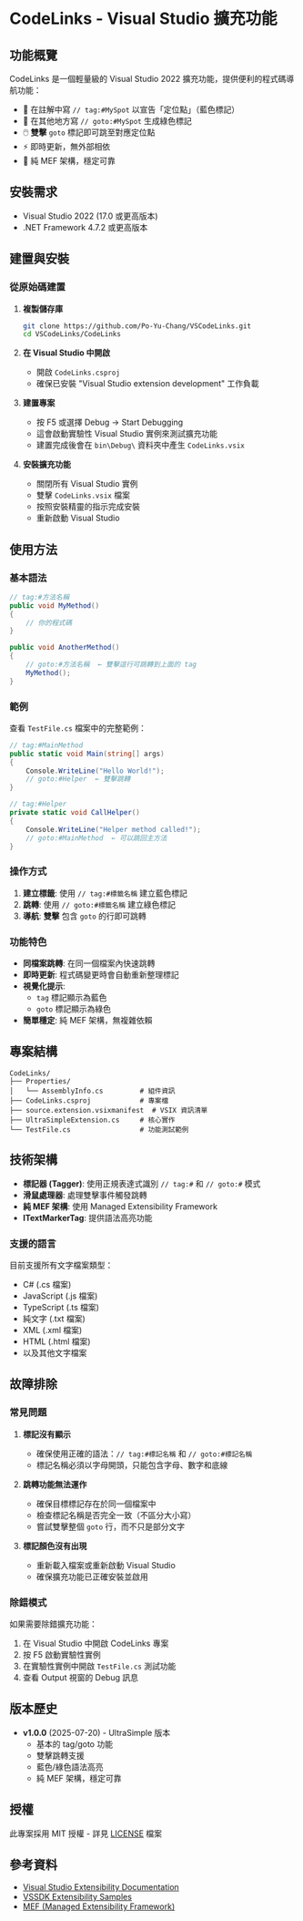 # CodeLinks - Visual Studio 擴充功能

## 功能概覽

CodeLinks 是一個輕量級的 Visual Studio 2022 擴充功能，提供便利的程式碼導航功能：

- 📍 在註解中寫 `// tag:#MySpot` 以宣告「定位點」（藍色標記）
- 🔗 在其他地方寫 `// goto:#MySpot` 生成綠色標記
- 🖱️ **雙擊** `goto` 標記即可跳至對應定位點
- ⚡ 即時更新，無外部相依
- 🎯 純 MEF 架構，穩定可靠

## 安裝需求

- Visual Studio 2022 (17.0 或更高版本)
- .NET Framework 4.7.2 或更高版本

## 建置與安裝

### 從原始碼建置

1. **複製儲存庫**
   ```bash
   git clone https://github.com/Po-Yu-Chang/VSCodeLinks.git
   cd VSCodeLinks/CodeLinks
   ```

2. **在 Visual Studio 中開啟**
   - 開啟 `CodeLinks.csproj`
   - 確保已安裝 "Visual Studio extension development" 工作負載

3. **建置專案**
   - 按 F5 或選擇 Debug → Start Debugging
   - 這會啟動實驗性 Visual Studio 實例來測試擴充功能
   - 建置完成後會在 `bin\Debug\` 資料夾中產生 `CodeLinks.vsix`

4. **安裝擴充功能**
   - 關閉所有 Visual Studio 實例
   - 雙擊 `CodeLinks.vsix` 檔案
   - 按照安裝精靈的指示完成安裝
   - 重新啟動 Visual Studio

## 使用方法

### 基本語法

```csharp
// tag:#方法名稱
public void MyMethod()
{
    // 你的程式碼
}

public void AnotherMethod()
{
    // goto:#方法名稱  ← 雙擊這行可跳轉到上面的 tag
    MyMethod();
}
```

### 範例

查看 `TestFile.cs` 檔案中的完整範例：

```csharp
// tag:#MainMethod
public static void Main(string[] args)
{
    Console.WriteLine("Hello World!");
    // goto:#Helper  ← 雙擊跳轉
}

// tag:#Helper
private static void CallHelper()
{
    Console.WriteLine("Helper method called!");
    // goto:#MainMethod  ← 可以跳回主方法
}
```

### 操作方式

1. **建立標籤**: 使用 `// tag:#標籤名稱` 建立藍色標記
2. **跳轉**: 使用 `// goto:#標籤名稱` 建立綠色標記
3. **導航**: **雙擊** 包含 `goto` 的行即可跳轉

### 功能特色

- **同檔案跳轉**: 在同一個檔案內快速跳轉
- **即時更新**: 程式碼變更時會自動重新整理標記
- **視覺化提示**: 
  - `tag` 標記顯示為藍色
  - `goto` 標記顯示為綠色
- **簡單穩定**: 純 MEF 架構，無複雜依賴

## 專案結構

```
CodeLinks/
├── Properties/
│   └── AssemblyInfo.cs         # 組件資訊
├── CodeLinks.csproj            # 專案檔
├── source.extension.vsixmanifest  # VSIX 資訊清單
├── UltraSimpleExtension.cs     # 核心實作
└── TestFile.cs                 # 功能測試範例
```

## 技術架構

- **標記器 (Tagger)**: 使用正規表達式識別 `// tag:#` 和 `// goto:#` 模式
- **滑鼠處理器**: 處理雙擊事件觸發跳轉
- **純 MEF 架構**: 使用 Managed Extensibility Framework
- **ITextMarkerTag**: 提供語法高亮功能

### 支援的語言

目前支援所有文字檔案類型：
- C# (.cs 檔案)
- JavaScript (.js 檔案)  
- TypeScript (.ts 檔案)
- 純文字 (.txt 檔案)
- XML (.xml 檔案)
- HTML (.html 檔案)
- 以及其他文字檔案

## 故障排除

### 常見問題

1. **標記沒有顯示**
   - 確保使用正確的語法：`// tag:#標記名稱` 和 `// goto:#標記名稱`
   - 標記名稱必須以字母開頭，只能包含字母、數字和底線

2. **跳轉功能無法運作**
   - 確保目標標記存在於同一個檔案中
   - 檢查標記名稱是否完全一致（不區分大小寫）
   - 嘗試雙擊整個 `goto` 行，而不只是部分文字

3. **標記顏色沒有出現**
   - 重新載入檔案或重新啟動 Visual Studio
   - 確保擴充功能已正確安裝並啟用

### 除錯模式

如果需要除錯擴充功能：

1. 在 Visual Studio 中開啟 CodeLinks 專案
2. 按 F5 啟動實驗性實例
3. 在實驗性實例中開啟 `TestFile.cs` 測試功能
4. 查看 Output 視窗的 Debug 訊息

## 版本歷史

- **v1.0.0** (2025-07-20) - UltraSimple 版本
  - 基本的 tag/goto 功能
  - 雙擊跳轉支援
  - 藍色/綠色語法高亮
  - 純 MEF 架構，穩定可靠

## 授權

此專案採用 MIT 授權 - 詳見 [LICENSE](LICENSE) 檔案

## 參考資料

- [Visual Studio Extensibility Documentation](https://learn.microsoft.com/visualstudio/extensibility)
- [VSSDK Extensibility Samples](https://github.com/Microsoft/VSSDK-Extensibility-Samples)
- [MEF (Managed Extensibility Framework)](https://learn.microsoft.com/dotnet/framework/mef/)